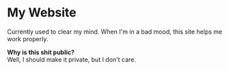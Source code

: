 # My Website
Currently used to clear my mind. When I'm in a bad mood, this site helps me work properly.

**Why is this shit public?**
<br>Well, I should make it private, but I don't care.
